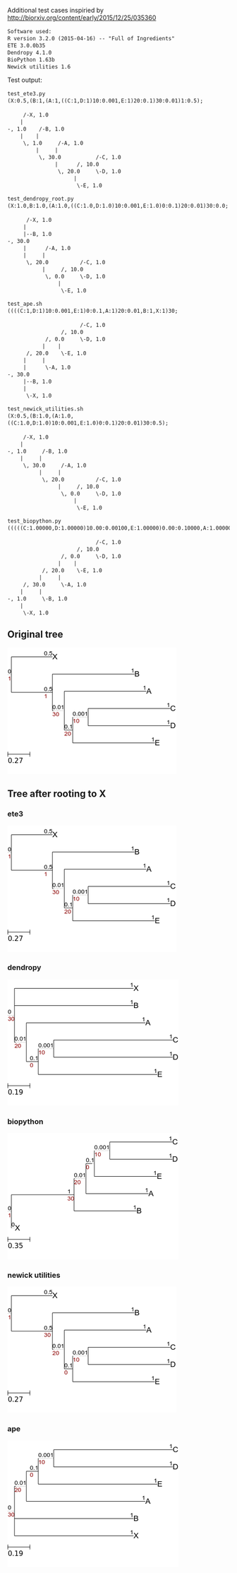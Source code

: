 Additional test cases inspiried by http://biorxiv.org/content/early/2015/12/25/035360
```
Software used:
R version 3.2.0 (2015-04-16) -- "Full of Ingredients"
ETE 3.0.0b35
Dendropy 4.1.0
BioPython 1.63b
Newick utilities 1.6
```

Test output:
```
test_ete3.py
(X:0.5,(B:1,(A:1,((C:1,D:1)10:0.001,E:1)20:0.1)30:0.01)1:0.5);

     /-X, 1.0
    |
-, 1.0    /-B, 1.0
    |    |
     \, 1.0     /-A, 1.0
         |     |
          \, 30.0           /-C, 1.0
               |      /, 10.0
                \, 20.0     \-D, 1.0
                     |
                      \-E, 1.0
```
```
test_dendropy_root.py
(X:1.0,B:1.0,(A:1.0,((C:1.0,D:1.0)10:0.001,E:1.0)0:0.1)20:0.01)30:0.0;

      /-X, 1.0
     |
     |--B, 1.0
-, 30.0
     |      /-A, 1.0
     |     |
      \, 20.0          /-C, 1.0
           |     /, 10.0
            \, 0.0     \-D, 1.0
                |
                 \-E, 1.0
```
```
test_ape.sh
((((C:1,D:1)10:0.001,E:1)0:0.1,A:1)20:0.01,B:1,X:1)30;

                       /-C, 1.0
                 /, 10.0
            /, 0.0     \-D, 1.0
           |    |
      /, 20.0    \-E, 1.0
     |     |
     |      \-A, 1.0
-, 30.0
     |--B, 1.0
     |
      \-X, 1.0
```
```
test_newick_utilities.sh
(X:0.5,(B:1.0,(A:1.0,((C:1.0,D:1.0)10:0.001,E:1.0)0:0.1)20:0.01)30:0.5);

     /-X, 1.0
    |
-, 1.0     /-B, 1.0
    |     |
     \, 30.0     /-A, 1.0
          |     |
           \, 20.0          /-C, 1.0
                |     /, 10.0
                 \, 0.0     \-D, 1.0
                     |
                      \-E, 1.0
```
```
test_biopython.py
(((((C:1.00000,D:1.00000)10.00:0.00100,E:1.00000)0.00:0.10000,A:1.00000)20.00:0.01000,B:1.00000)30.00:1.00000,X:0.00000):0.00000;

                            /-C, 1.0
                      /, 10.0
                 /, 0.0     \-D, 1.0
                |    |
           /, 20.0    \-E, 1.0
          |     |
     /, 30.0     \-A, 1.0
    |     |
-, 1.0     \-B, 1.0
    |
     \-X, 1.0
```
## Original tree
![ete3](https://github.com/jhcepas/test_branch_support_after_tree_rerooting/blob/master/test_ete3.py.png)
## Tree after rooting to X
### ete3
![ete3](https://github.com/jhcepas/test_branch_support_after_tree_rerooting/blob/master/test_ete3.py.png)
### dendropy
![dendropy](https://github.com/jhcepas/test_branch_support_after_tree_rerooting/blob/master/test_dendropy_root.py.png)
### biopython
![biopython](https://github.com/jhcepas/test_branch_support_after_tree_rerooting/blob/master/test_biopython.py.png)
### newick utilities
![newick_u](https://github.com/jhcepas/test_branch_support_after_tree_rerooting/blob/master/test_newick_utilities.sh.png)
### ape
![ape](https://github.com/jhcepas/test_branch_support_after_tree_rerooting/blob/master/test_ape.sh.png)
